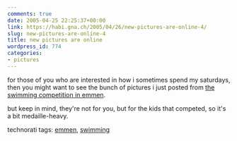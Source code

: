 ```yaml
---
comments: true
date: 2005-04-25 22:25:37+00:00
link: https://habi.gna.ch/2005/04/26/new-pictures-are-online-4/
slug: new-pictures-are-online-4
title: new pictures are online
wordpress_id: 774
categories:
- pictures
---
```



for those of you who are interested in how i sometimes spend my saturdays, then you might want to see the bunch of pictures i just posted from [the swimming competition in emmen](https://habi.gna.ch/pics/Emmen05/).
  
but keep in mind, they're not for you, but for the kids that competed, so it's a bit medaille-heavy.


technorati tags: [emmen](http://technorati.com/tag/emmen), [swimming](http://technorati.com/tag/swimming)
